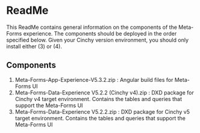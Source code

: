 # ReadMe

This ReadMe contains general information on the components of the Meta-Forms experience. The components should be deployed in the order specified below. Given your Cinchy version environment, you should only install either (3) or (4).


## Components
1) Meta-Forms-App-Experience-V5.3.2.zip                     : Angular build files for Meta-Forms UI
2) Meta-Forms-Data-Experience V5.2.2 (Cinchy v4).zip        : DXD package for Cinchy v4 target environment. Contains the tables and queries that support the Meta-Forms UI
3) Meta-Forms-Data-Experience V5.2.2.zip                    : DXD package for Cinchy v5 target environment. Contains the tables and queries that support the Meta-Forms UI


